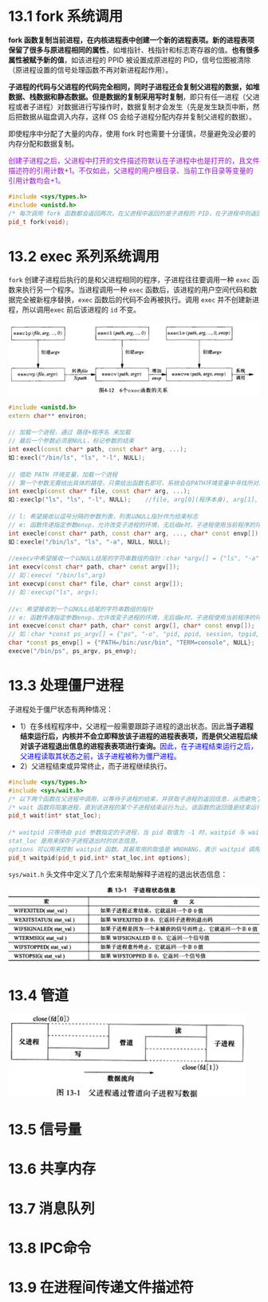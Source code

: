 # 13.1 fork 系统调用

**fork 函数复制当前进程，在内核进程表中创建一个新的进程表项。新的进程表项保留了很多与原进程相同的属性**，如堆指针、栈指针和标志寄存器的值。**也有很多属性被赋予新的值**，如该进程的 PPID 被设置成原进程的 PID，信号位图被清除（原进程设置的信号处理函数不再对新进程起作用）。

**子进程的代码与父进程的代码完全相同，同时子进程还会复制父进程的数据，如堆数据、栈数据和静态数据。**但是数据的复制采用**写时复制**，即只有任一进程（父进程或者子进程）对数据进行写操作时，数据复制才会发生（先是发生缺页中断，然后把数据从磁盘调入内存，这样 OS 会给子进程分配内存并复制父进程的数据）。

即使程序中分配了大量的内存，使用 fork 时也需要十分谨慎，尽量避免没必要的内存分配和数据复制。

<font color=alice>创建子进程之后，父进程中打开的文件描述符默认在子进程中也是打开的，且文件描述符的引用计数+1。不仅如此，父进程的用户根目录、当前工作目录等变量的引用计数均会+1。</font>

```c++
#include <sys/types.h>
#include <unistd.h>
/* 每次调用 fork 函数都会返回两次，在父进程中返回的是子进程的 PID，在子进程中则返回的是 0。利用该返回值可以判断当前进程是父进程还是子进程。fork 函数调用失败时返回 -1，并设置 errno。 */
pid_t fork(void);
```



# 13.2 exec 系列系统调用

`fork` 创建子进程后执行的是和父进程相同的程序，子进程往往要调用一种 `exec` 函数来执行另一个程序。当进程调用一种 `exec` 函数后，该进程的用户空间代码和数据完全被新程序替换，`exec` 函数后的代码不会再被执行。调用 `exec` 并不创建新进程，所以调用`exec` 前后该进程的 `id` 不变。

![image-20230508211201784](../chapter13/Image/6个exec函数的关系.png)

```c++
#include <unistd.h>
extern char** environ;
 
// 加载一个进程，通过 路径+程序名 来加载
// 最后一个参数必须是NULL，标记参数的结束
int execl(const char* path, const char* arg, ...);
如：execl("/bin/ls", "ls", "-l", NULL);
 
// 借助 PATH 环境变量，加载一个进程
// 第一个参数无需给出具体的路径，只需给出函数名即可，系统会在PATH环境变量中寻找所对应的程序，如果没找到的话返回－1。最后一个参数必须是NULL，标记参数的结束
int execlp(const char* file, const char* arg, ...);
如：execlp("ls", "ls", "-l", NULL);    //file, arg[0](程序本身), arg[1], 
 
// l: 希望接收以逗号分隔的参数列表，列表以NULL指针作为结束标志
// e: 函数传递指定参数envp，允许改变子进程的环境，无后缀e时，子进程使用当前程序的环境
int execle(const char* path, const char* arg, ..., char* const envp[]);
如：execle("/bin/ls", "ls", "-a", NULL, NULL);
 
//execv中希望接收一个以NULL结尾的字符串数组的指针：char *argv[] = {"ls", "-a", "-l", NULL};
int execv(const char* path, char* const argv[]);
// 如：execv( "/bin/ls",arg)
int execvp(const char* file, char* const argv[]);
// 如：execvp("ls", argv);
 
//v: 希望接收到一个以NULL结尾的字符串数组的指针
// e: 函数传递指定参数envp，允许改变子进程的环境，无后缀e时，子进程使用当前程序的环境
int execve(const char* path, char* const argv[], char* const envp[]);
// 如：char *const ps_argv[] = {"ps", "-o", "pid, ppid, session, tpgid, comm, NULL"};
char *const ps_envp[] = {"PATH=/bin:/usr/bin", "TERM=console", NULL};
execve("/bin/ps", ps_argv, ps_envp);
```



# 13.3 处理僵尸进程

子进程处于僵尸状态有两种情况：

* 1）在多线程程序中，父进程一般需要跟踪子进程的退出状态。因此**当子进程结束运行后，内核并不会立即释放该子进程的进程表表项，而是供父进程后续对该子进程退出信息的进程表表项进行查询。**<font color=blue>因此，在子进程结束运行之后，父进程读取其状态之前，该子进程被称为僵尸进程。</font>
* 2）父进程结束或异常终止，而子进程继续执行。

```c++
#include <sys/types.h>
#include <sys/wait.h>
/* 以下两个函数在父进程中调用，以等待子进程的结束，并获取子进程的返回信息，从而避免了僵尸进程的产生，或者使子进程的僵尸态立即结束。 */
/* wait 函数将阻塞进程，直到该进程的某个子进程结束运行为止。该函数的返回值是结束运行子进程的PID，并将该子进程的退出状态信息存储在 stat_loc 参数指向的内存中。 */
pid_t wait(int* stat_loc);

/* waitpid 只等待由 pid 参数指定的子进程，当 pid 取值为 -1 时，waitpid 与 wait 函数相同了。
stat_loc 是用来保存子进程退出时的状态信息。
options 可以用来控制 waitpid 函数。其最常用的取值是 WNOHANG，表示 waitpid 调用僵尸非阻塞的。 */
pid_t waitpid(pid_t pid,int* stat_loc,int options);
```

`sys/wait.h` 头文件中定义了几个宏来帮助解释子进程的退出状态信息：

![image-20230510193704222](Image/子进程状态信息.png)





# 13.4 管道

![image-20230508220908048](Image/父进程通过管道向子进程写数据.png)

# 13.5 信号量



# 13.6 共享内存



# 13.7 消息队列



# 13.8 IPC命令



# 13.9 在进程间传递文件描述符

